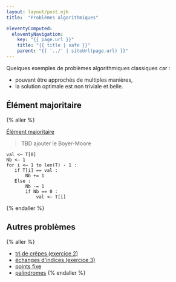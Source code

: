 ```yaml
---
layout: layout/post.njk 
title:  "Problèmes algorithmiques"

eleventyComputed:
  eleventyNavigation:
    key: "{{ page.url }}"
    title: "{{ title | safe }}"
    parent: "{{ '../' | siteUrl(page.url) }}"
---
```


Quelques exemples de problèmes algorithmiques classiques car :

- pouvant être approchés de multiples manières,
- la solution optimale est non triviale et belle.

## Élément majoritaire

{% aller %}

[Élément majoritaire](/enseignements/MPCI/programmation-algorithmes/annales/2023-2024/ds-1/ds1_2023_2024.pdf)

> TBD ajouter le Boyer-Moore

```pseudocode
val <— T[0]
Nb <— 1
for i <— 1 to len(T) - 1 :
   if T[i] == val :
       Nb += 1
   Else :
       Nb -= 1
       if Nb == 0 :
           val <— T[i]
```

{% endaller %}

## Autres problèmes

{% aller %}

- [tri de crêpes (exercice 2)](/enseignements/MPCI/programmation-algorithmes/annales/2021-2022/ds_1_2021_2022.pdf)
- [échanges d'indices (exercice 3)](/enseignements/MPCI/programmation-algorithmes/annales/2021-2022/ds_1_2021_2022.pdf)
- [points fixe](/enseignements/MPCI/programmation-algorithmes/annales/2024-2025/dm-doublons/)
- [palindromes](/enseignements/MPCI/programmation-algorithmes/annales/2023-2024/palindromes/)
{% endaller %}
